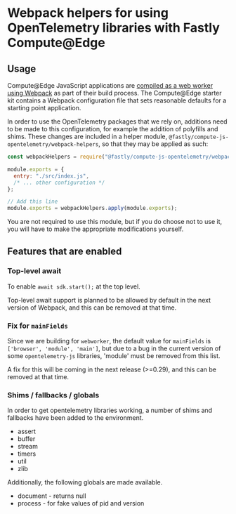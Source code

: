 # Webpack helpers for using OpenTelemetry libraries with Fastly Compute@Edge

## Usage

Compute@Edge JavaScript applications are
[compiled as a web worker using Webpack](https://developer.fastly.com/learning/compute/javascript/#module-bundling) as
part of their build process. The Compute@Edge starter kit contains a Webpack configuration file
that sets reasonable defaults for a starting point application.

In order to use the OpenTelemetry packages that we rely on, additions need to be made to this configuration,
for example the addition of polyfills and shims. These changes are included in a helper module, `@fastly/compute-js-opentelemetry/webpack-helpers`,
so that they may be applied as such:

```javascript
const webpackHelpers = require("@fastly/compute-js-opentelemetry/webpack-helpers");

module.exports = {
  entry: "./src/index.js",
  /* ... other configuration */
};

// Add this line
module.exports = webpackHelpers.apply(module.exports);
```

You are not required to use this module, but if you do choose not to use it, you will have to
make the appropriate modifications yourself.

## Features that are enabled

### Top-level await

To enable `await sdk.start();` at the top level.

Top-level await support is planned to be allowed by default in the next version
of Webpack, and this can be removed at that time.

### Fix for `mainFields`

Since we are building for `webworker`, the default value for `mainFields` is
`['browser', 'module', 'main']`, but due to a bug in the current version of
some `opentelemetry-js` libraries, 'module' must be removed from this list.

A fix for this will be coming in the next release (>=0.29), and this can be
removed at that time.

### Shims / fallbacks / globals

In order to get opentelemetry libraries working, a number of shims and fallbacks
have been added to the environment.

* assert
* buffer
* stream
* timers
* util
* zlib

Additionally, the following globals are made available.

* document - returns null
* process - for fake values of pid and version
